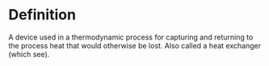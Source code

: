 # Definition

A device used in a thermodynamic process for capturing and returning to
the process heat that would otherwise be lost. Also called a heat
exchanger (which see).
